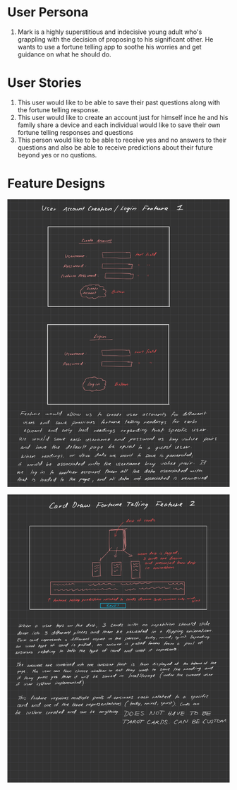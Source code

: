 # User Persona

1. Mark is a highly superstitious and indecisive young adult who's grappling with 
   the decision of proposing to his significant other. He wants to use a fortune
   telling app to soothe his worries and get guidance on what he should do. 

# User Stories

1. This user would like to be able to save their past questions along with the
   fortune telling response.
2. This user would like to create an account just for himself ince he and his family
   share a device and each individual would like to save their own fortune telling 
   responses and questions
3. This person would like to be able to receive yes and no answers to their questions and also be able to receive predictions about their future beyond yes or no qustions.

# Feature Designs

![Feature-1](/specs/users/assets/Feature-1.jpg) <br>

![Feature-2](/specs/users/assets/Feature-2.jpg)